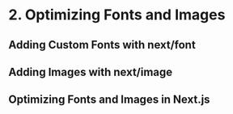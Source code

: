 # 2. Optimizing Fonts and Images

## Adding Custom Fonts with next/font

## Adding Images with next/image

## Optimizing Fonts and Images in Next.js
